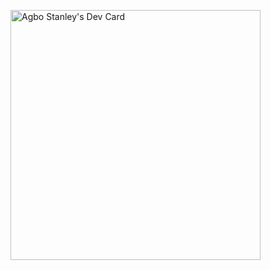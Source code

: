 <a href="https://app.daily.dev/Loganx22"><img src="https://api.daily.dev/devcards/8bd799126d33433cbe1143065c48e438.png?r=nkn" width="400" alt="Agbo Stanley's Dev Card"/></a>

